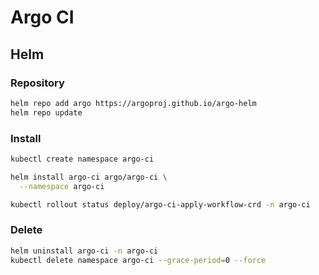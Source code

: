 # Argo CI

## Helm

### Repository

```sh
helm repo add argo https://argoproj.github.io/argo-helm
helm repo update
```

### Install

```sh
kubectl create namespace argo-ci
```

```sh
helm install argo-ci argo/argo-ci \
  --namespace argo-ci
```

```sh
kubectl rollout status deploy/argo-ci-apply-workflow-crd -n argo-ci
```

### Delete

```sh
helm uninstall argo-ci -n argo-ci
kubectl delete namespace argo-ci --grace-period=0 --force
```
